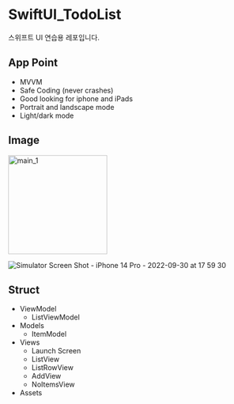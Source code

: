 # SwiftUI_TodoList
스위프트 UI 연습용 레포입니다.

## App Point

- MVVM
- Safe Coding (never crashes)
- Good looking for iphone and iPads
- Portrait and landscape mode
- Light/dark mode

## Image

<img width="200" alt="main_1" src="https://user-images.githubusercontent.com/47441965/193234281-14ed3d1c-5af0-42f0-82ef-264a78cce6c7.png">


![Simulator Screen Shot - iPhone 14 Pro - 2022-09-30 at 17 59 30](https://user-images.githubusercontent.com/47441965/193234281-14ed3d1c-5af0-42f0-82ef-264a78cce6c7.png)



## Struct

- ViewModel
  - ListViewModel
- Models
  - ItemModel
- Views
  - Launch Screen
  - ListView
  - ListRowView
  - AddView
  - NoItemsView
- Assets  

